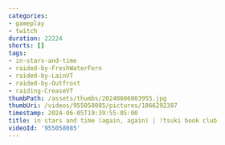 ```yaml
---
categories:
- gameplay
- twitch
duration: 22224
shorts: []
tags:
- in-stars-and-time
- raided-by-FreshWaterFern
- raided-by-LainVT
- raided-by-Outfrost
- raiding-CreaseVT
thumbPath: /assets/thumbs/20240606003955.jpg
thumbUri: /videos/955058085/pictures/1866292387
timestamp: 2024-06-05T19:39:55-05:00
title: in stars and time (again, again) | !tsuki book club
videoId: '955058085'
---
```

